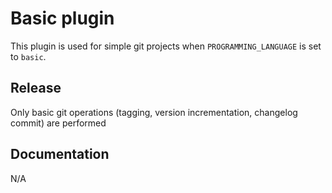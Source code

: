 # Basic plugin

This plugin is used for simple git projects when `PROGRAMMING_LANGUAGE` is set to `basic`.

## Release
Only basic git operations (tagging, version incrementation, changelog commit) are performed

## Documentation
N/A